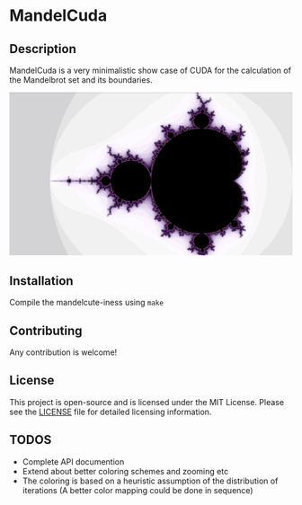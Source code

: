 # MandelCuda

## Description

MandelCuda is a very minimalistic show case of CUDA for the calculation of the Mandelbrot set
and its boundaries.

![First Calculation without spectral mapping](docs/assets/1.jpeg)


## Installation

Compile the mandelcute-iness using `make`

## Contributing

Any contribution is welcome!

## License

This project is open-source and is licensed under the MIT License. Please see the 
[LICENSE](LICENSE.md) file for detailed licensing information.


## TODOS

- Complete API documention 
- Extend about better coloring schemes and zooming etc
- The coloring is based on a heuristic assumption of the distribution of iterations 
  (A better color mapping could be done in sequence)
